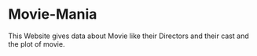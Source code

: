# Movie-Mania
This Website gives data about Movie like their Directors and their cast and the plot of movie.
